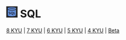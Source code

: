 # [![CodeWars](https://raw.githubusercontent.com/stephencarrera/Codewars/master/Assets/sql.png)](SQL/SQL.md) SQL

[8 KYU](https://github.com/stephencarrera/toy-problems/tree/master/Codewars/SQL/8KYU) | [7 KYU](https://github.com/stephencarrera/toy-problems/tree/master/Codewars/SQL/7KYU) | [6 KYU](https://github.com/stephencarrera/toy-problems/tree/master/Codewars/SQL/6KYU) | [5 KYU](https://github.com/stephencarrera/toy-problems/tree/master/Codewars/SQL/5KYU) | [4 KYU](https://github.com/stephencarrera/toy-problems/tree/master/Codewars/SQL/4KYU) | [Beta](https://github.com/stephencarrera/toy-problems/tree/master/Codewars/SQL/Beta)

<!-- ### <a name="8KYU">8 KYU</a>

### <a name="7KYU">7 KYU</a>

### <a name="6KYU">6 KYU</a>

### <a name="5KYU">5 KYU</a>

### <a name="4KYU">4 KYU</a>

### <a name="Beta">Beta</a> -->
